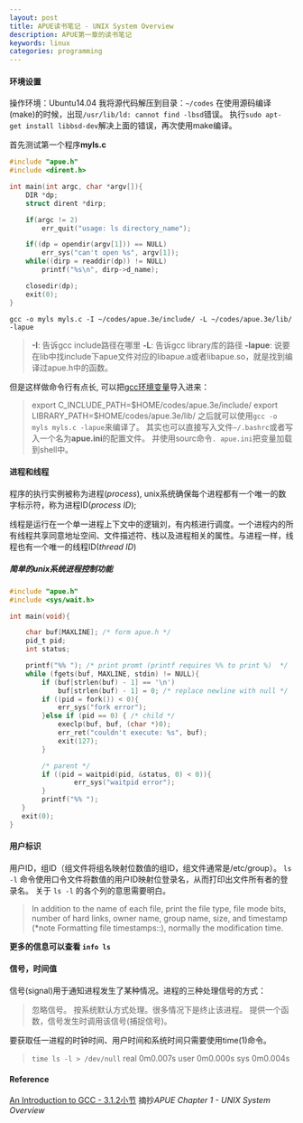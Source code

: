 ```yaml
---
layout: post
title: APUE读书笔记 - UNIX System Overview
description: APUE第一章的读书笔记
keywords: linux
categories: programming
---
```


#### 环境设置

操作环境：Ubuntu14.04
我将源代码解压到目录：`~/codes`
在使用源码编译(make)的时候，出现`/usr/lib/ld: cannot find -lbsd`错误。
执行`sudo apt-get install libbsd-dev`解决上面的错误，再次使用make编译。

首先测试第一个程序**myls.c**

``` c
#include "apue.h"
#include <dirent.h>

int main(int argc, char *argv[]){
    DIR *dp;
    struct dirent *dirp;

    if(argc != 2)
        err_quit("usage: ls directory_name");

    if((dp = opendir(argv[1])) == NULL)
        err_sys("can't open %s", argv[1]);
    while((dirp = readdir(dp)) != NULL)
        printf("%s\n", dirp->d_name);

    closedir(dp);
    exit(0);
}
```

`gcc -o myls myls.c -I ~/codes/apue.3e/include/ -L ~/codes/apue.3e/lib/ -lapue`
> **-I**: 告诉gcc include路径在哪里
> **-L**: 告诉gcc library库的路径
> **-lapue**: 说要在lib中找include下apue文件对应的libapue.a或者libapue.so，就是找到编译过apue.h中的函数。

但是这样做命令行有点长, 可以把[gcc环境变量](http://gcc.gnu.org/onlinedocs/gcc/Environment-Variables.html)导入进来：
>export C_INCLUDE_PATH=\$HOME/codes/apue.3e/include/
>export LIBRARY_PATH=\$HOME/codes/apue.3e/lib/
之后就可以使用`gcc -o myls myls.c -lapue`来编译了。
其实也可以直接写入文件`~/.bashrc`或者写入一个名为**apue.ini**的配置文件。
并使用sourc命令`. apue.ini`把变量加载到shell中。

#### 进程和线程
程序的执行实例被称为进程(*process*), unix系统确保每个进程都有一个唯一的数字标示符，称为进程ID(*process ID*);

线程是运行在一个单一进程上下文中的逻辑刘，有内核进行调度。一个进程内的所有线程共享同意地址空间、文件描述符、栈以及进程相关的属性。与进程一样，线程也有一个唯一的线程ID(*thread ID*)

##### 简单的unix系统进程控制功能

``` c
#include "apue.h"
#include <sys/wait.h>

int main(void){

    char buf[MAXLINE]; /* form apue.h */
    pid_t pid;
    int status; 

    printf("%% "); /* print promt (printf requires %% to print %)  */
    while (fgets(buf, MAXLINE, stdin) != NULL){
        if (buf[strlen(buf) - 1] == '\n')
            buf[strlen(buf) - 1] = 0; /* replace newline with null */
        if ((pid = fork()) < 0){
            err_sys("fork error");
        }else if (pid == 0) { /* child */
            execlp(buf, buf, (char *)0);
            err_ret("couldn't execute: %s", buf);
            exit(127);
        }

        /* parent */
        if ((pid = waitpid(pid, &status, 0) < 0)){
                err_sys("waitpid error");
        }
        printf("%% ");
   }
   exit(0);
}
```

#### 用户标识

用户ID，组ID（组文件将组名映射位数值的组ID，组文件通常是/etc/group）。
`ls -l` 命令使用口令文件将数值的用户ID映射位登录名，从而打印出文件所有者的登录名。
关于 `ls -l` 的各个列的意思需要明白。
>In addition to the name of each file, print the file type, file mode bits, number of hard links, owner name, group name, size, and timestamp (*note Formatting file timestamps::), normally the modification time.

**更多的信息可以查看 `info ls`**

#### 信号，时间值
信号(signal)用于通知进程发生了某种情况。进程的三种处理信号的方式：
>忽略信号。
>按系统默认方式处理。很多情况下是终止该进程。
>提供一个函数，信号发生时调用该信号(捕捉信号)。

要获取任一进程的时钟时间、用户时间和系统时间只需要使用time(1)命令。
>`time ls -l > /dev/null`
>real	0m0.007s
>user	0m0.000s
>sys	0m0.004s

#### Reference

[An Introduction to GCC - 3.1.2小节](http://www.network-theory.co.uk/docs/gccintro/index.html)
摘抄*APUE Chapter 1 - UNIX System Overview*

